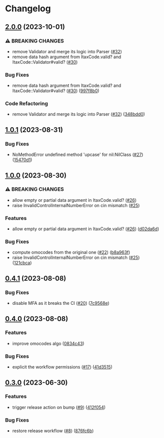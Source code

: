 # Changelog

## [2.0.0](https://github.com/matteoredz/itax-code/compare/v1.0.1...v2.0.0) (2023-10-01)


### ⚠ BREAKING CHANGES

* remove Validator and merge its logic into Parser ([#32](https://github.com/matteoredz/itax-code/issues/32))
* remove data hash argument from ItaxCode.valid? and ItaxCode::Validator#valid? ([#30](https://github.com/matteoredz/itax-code/issues/30))

### Bug Fixes

* remove data hash argument from ItaxCode.valid? and ItaxCode::Validator#valid? ([#30](https://github.com/matteoredz/itax-code/issues/30)) ([997f8b0](https://github.com/matteoredz/itax-code/commit/997f8b0b9f4bc00012475950a84465bf06b73a52))


### Code Refactoring

* remove Validator and merge its logic into Parser ([#32](https://github.com/matteoredz/itax-code/issues/32)) ([348bdd0](https://github.com/matteoredz/itax-code/commit/348bdd003d1709b0dd2d41e58b0307a1b8e23ab1))

## [1.0.1](https://github.com/matteoredz/itax-code/compare/v1.0.0...v1.0.1) (2023-08-31)


### Bug Fixes

* NoMethodError undefined method 'upcase' for nil:NilClass ([#27](https://github.com/matteoredz/itax-code/issues/27)) ([15470d1](https://github.com/matteoredz/itax-code/commit/15470d104a8c0c958e24de199243692e88a94b92))

## [1.0.0](https://github.com/matteoredz/itax-code/compare/v0.4.1...v1.0.0) (2023-08-30)


### ⚠ BREAKING CHANGES

* allow empty or partial data argument in ItaxCode.valid? ([#26](https://github.com/matteoredz/itax-code/issues/26))
* raise InvalidControlInternalNumberError on cin mismatch ([#25](https://github.com/matteoredz/itax-code/issues/25))

### Features

* allow empty or partial data argument in ItaxCode.valid? ([#26](https://github.com/matteoredz/itax-code/issues/26)) ([d02da6d](https://github.com/matteoredz/itax-code/commit/d02da6d17a4c04e1a5e07d7dd9d9d966479346bd))


### Bug Fixes

* compute omocodes from the original one ([#22](https://github.com/matteoredz/itax-code/issues/22)) ([b8a963f](https://github.com/matteoredz/itax-code/commit/b8a963faba2c46e1d23c0dc643a257aabd648dd9))
* raise InvalidControlInternalNumberError on cin mismatch ([#25](https://github.com/matteoredz/itax-code/issues/25)) ([121cbca](https://github.com/matteoredz/itax-code/commit/121cbcaf75788c99bee4ffd7a997d07783a7fc15))

## [0.4.1](https://github.com/matteoredz/itax-code/compare/v0.4.0...v0.4.1) (2023-08-08)


### Bug Fixes

* disable MFA as it breaks the CI ([#20](https://github.com/matteoredz/itax-code/issues/20)) ([7c9568e](https://github.com/matteoredz/itax-code/commit/7c9568e66618e324d4da137ddc6d0680b6900daa))

## [0.4.0](https://github.com/matteoredz/itax-code/compare/v0.3.0...v0.4.0) (2023-08-08)


### Features

* improve omocodes algo ([0834c43](https://github.com/matteoredz/itax-code/commit/0834c4372d300e29057bc283556b6af532cca722))


### Bug Fixes

* explicit the workflow permissions ([#17](https://github.com/matteoredz/itax-code/issues/17)) ([41d3515](https://github.com/matteoredz/itax-code/commit/41d35154db7f18622369a0b35ce0eb6b13fe4812))

## [0.3.0](https://github.com/matteoredz/itax-code/compare/v0.2.0...v0.3.0) (2023-06-30)


### Features

* trigger release action on bump ([#9](https://github.com/matteoredz/itax-code/issues/9)) ([412f054](https://github.com/matteoredz/itax-code/commit/412f054a9e93d95bcf86244121c3097c8e76f515))


### Bug Fixes

* restore release workflow ([#8](https://github.com/matteoredz/itax-code/issues/8)) ([876fc6b](https://github.com/matteoredz/itax-code/commit/876fc6bb69d31e73e611a0e74ee1b27ed2fea966))
